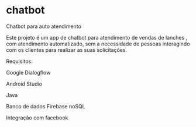 # chatbot
Chatbot para auto atendimento

Este projeto é um app de chatbot para atendimento de vendas de lanches , com atendimento automatizado, sem a necessidade de pessoas interagindo com os clientes para realizar as suas solicitações.

Requisitos:

Google Dialogflow

Android Studio

Java

Banco de dados Firebase noSQL

Integração com facebook
